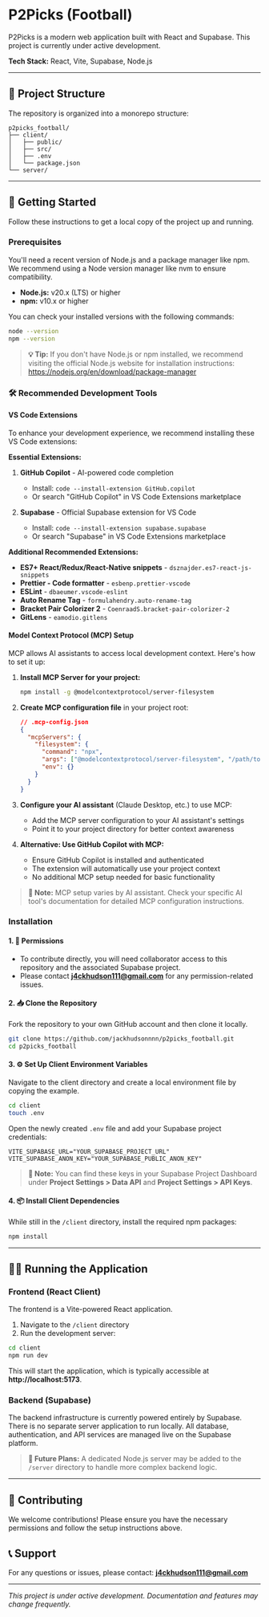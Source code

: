 # P2Picks (Football)

P2Picks is a modern web application built with React and Supabase. This project is currently under active development.

**Tech Stack:** React, Vite, Supabase, Node.js

---

## 📁 Project Structure

The repository is organized into a monorepo structure:

```
p2picks_football/
├── client/
│   ├── public/
│   ├── src/
│   ├── .env
│   └── package.json
└── server/
```

---

## 🚀 Getting Started

Follow these instructions to get a local copy of the project up and running.

### Prerequisites

You'll need a recent version of Node.js and a package manager like npm. We recommend using a Node version manager like nvm to ensure compatibility.

- **Node.js:** v20.x (LTS) or higher
- **npm:** v10.x or higher

You can check your installed versions with the following commands:

```bash
node --version
npm --version
```

> **💡 Tip:** If you don't have Node.js or npm installed, we recommend visiting the official Node.js website for installation instructions: https://nodejs.org/en/download/package-manager

### 🛠️ Recommended Development Tools

#### VS Code Extensions

To enhance your development experience, we recommend installing these VS Code extensions:

**Essential Extensions:**
1. **GitHub Copilot** - AI-powered code completion
   - Install: `code --install-extension GitHub.copilot`
   - Or search "GitHub Copilot" in VS Code Extensions marketplace

2. **Supabase** - Official Supabase extension for VS Code
   - Install: `code --install-extension supabase.supabase`
   - Or search "Supabase" in VS Code Extensions marketplace

**Additional Recommended Extensions:**
- **ES7+ React/Redux/React-Native snippets** - `dsznajder.es7-react-js-snippets`
- **Prettier - Code formatter** - `esbenp.prettier-vscode`
- **ESLint** - `dbaeumer.vscode-eslint`
- **Auto Rename Tag** - `formulahendry.auto-rename-tag`
- **Bracket Pair Colorizer 2** - `CoenraadS.bracket-pair-colorizer-2`
- **GitLens** - `eamodio.gitlens`

#### Model Context Protocol (MCP) Setup

MCP allows AI assistants to access local development context. Here's how to set it up:

1. **Install MCP Server for your project:**
   ```bash
   npm install -g @modelcontextprotocol/server-filesystem
   ```

2. **Create MCP configuration file** in your project root:
   ```json
   // .mcp-config.json
   {
     "mcpServers": {
       "filesystem": {
         "command": "npx",
         "args": ["@modelcontextprotocol/server-filesystem", "/path/to/your/project"],
         "env": {}
       }
     }
   }
   ```

3. **Configure your AI assistant** (Claude Desktop, etc.) to use MCP:
   - Add the MCP server configuration to your AI assistant's settings
   - Point it to your project directory for better context awareness

4. **Alternative: Use GitHub Copilot with MCP:**
   - Ensure GitHub Copilot is installed and authenticated
   - The extension will automatically use your project context
   - No additional MCP setup needed for basic functionality

> **📌 Note:** MCP setup varies by AI assistant. Check your specific AI tool's documentation for detailed MCP configuration instructions.

### Installation

#### 1. 🔐 Permissions

- To contribute directly, you will need collaborator access to this repository and the associated Supabase project.
- Please contact **j4ckhudson111@gmail.com** for any permission-related issues.

#### 2. 📥 Clone the Repository

Fork the repository to your own GitHub account and then clone it locally.

```bash
git clone https://github.com/jackhudsonnnn/p2picks_football.git
cd p2picks_football
```

#### 3. ⚙️ Set Up Client Environment Variables

Navigate to the client directory and create a local environment file by copying the example.

```bash
cd client
touch .env
```

Open the newly created `.env` file and add your Supabase project credentials:


```env
VITE_SUPABASE_URL="YOUR_SUPABASE_PROJECT_URL"
VITE_SUPABASE_ANON_KEY="YOUR_SUPABASE_PUBLIC_ANON_KEY"
```

> **📌 Note:** You can find these keys in your Supabase Project Dashboard under **Project Settings > Data API** and **Project Settings > API Keys**.

#### 4. 📦 Install Client Dependencies

While still in the `/client` directory, install the required npm packages:

```bash
npm install
```

---

## 🏃‍♂️ Running the Application

### Frontend (React Client)

The frontend is a Vite-powered React application.

1. Navigate to the `/client` directory
2. Run the development server:

```bash
cd client
npm run dev
```

This will start the application, which is typically accessible at **http://localhost:5173**.

### Backend (Supabase)

The backend infrastructure is currently powered entirely by Supabase. There is no separate server application to run locally. All database, authentication, and API services are managed live on the Supabase platform.

> **🔮 Future Plans:** A dedicated Node.js server may be added to the `/server` directory to handle more complex backend logic.

---

## 📝 Contributing

We welcome contributions! Please ensure you have the necessary permissions and follow the setup instructions above.

## 📞 Support

For any questions or issues, please contact: **j4ckhudson111@gmail.com**

---

*This project is under active development. Documentation and features may change frequently.*
